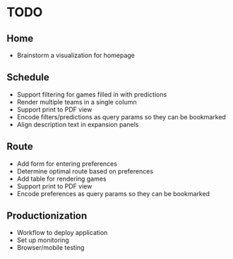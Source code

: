 # TODO

## Home
* Brainstorm a visualization for homepage

## Schedule
* Support filtering for games filled in with predictions
* Render multiple teams in a single column
* Support print to PDF view
* Encode filters/predictions as query params so they can be bookmarked
* Align description text in expansion panels

## Route
* Add form for entering preferences
* Determine optimal route based on preferences
* Add table for rendering games
* Support print to PDF view
* Encode preferences as query params so they can be bookmarked

## Productionization
* Workflow to deploy application
* Set up monitoring
* Browser/mobile testing
